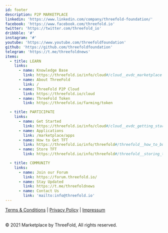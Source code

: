 ```yaml
---
id: footer
description: P2P MARKETPLACE
linkedin: 'https://www.linkedin.com/company/threefold-foundation/'
facebook: 'https://www.facebook.com/threefold.io'
twitter: 'https://twitter.com/threefold_io'
dribbble: '#'
instagram: '#'
youtube: 'https://www.youtube.com/threefoldfoundation'
github: 'https://github.com/threefoldfoundation'
telegram: 'https://t.me/threefoldnews'
items:
  - title: LEARN
    links:
      - name: Knowledge Base
        link: https://threefold.io/info/cloud#/cloud__evdc_marketplace
      - name: About ThreeFold
        link: /
      - name: ThreeFold P2P Cloud
        link: https://threefold.io/cloud
      - name: ThreeFold Token
        link: https://threefold.io/farming/token

  - title: PARTICIPATE
    links:
      - name: Get Started
        link: https://threefold.io/info/cloud#/cloud__evdc_getting_started
      - name: Applications
        link: /marketplace/apps
      - name: How to Get TFT
        link: https://threefold.io/info/threefold#/threefold__how_to_buy_and_sell
      - name: Store TFT
        link: https://threefold.io/info/threefold#/threefold__storing_tft

  - title: COMMUNITY
    links:
      - name: Join our Forum
        link: https://forum.threefold.io/
      - name: Stay Updated
        link: https://t.me/threefoldnews
      - name: Contact Us
        link: 'mailto:info@threefold.io'
---
```


[Terms & Conditions](https://threefold.io/info/legal#/legal__terms_conditions_websites) | [Privacy Policy](https://threefold.io/info/legal#/legal__privacypolicy) | [Impressum]()

<br/>
&#xA9; 2021 Marketplace by ThreeFold, All rights reserved.

